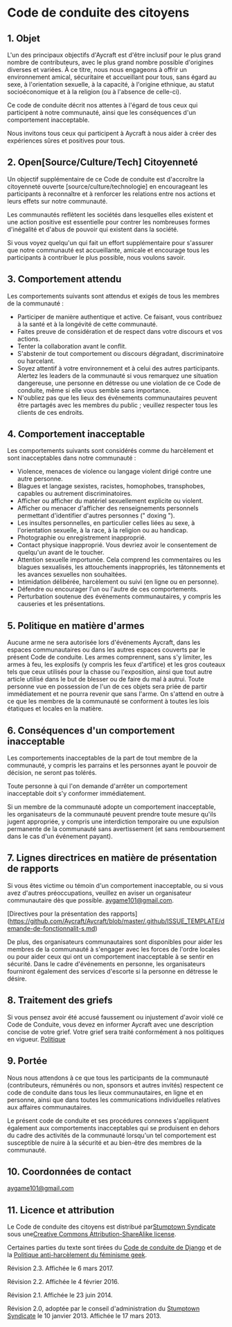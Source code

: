 # Code de conduite des citoyens

## 1. Objet

L'un des principaux objectifs d'Aycraft est d'être inclusif pour le plus grand nombre de contributeurs, avec le plus grand nombre possible d'origines diverses et variées. À ce titre, nous nous engageons à offrir un environnement amical, sécuritaire et accueillant pour tous, sans égard au sexe, à l'orientation sexuelle, à la capacité, à l'origine ethnique, au statut socioéconomique et à la religion (ou à l'absence de celle-ci).

Ce code de conduite décrit nos attentes à l'égard de tous ceux qui participent à notre communauté, ainsi que les conséquences d'un comportement inacceptable.

Nous invitons tous ceux qui participent à Aycraft à nous aider à créer des expériences sûres et positives pour tous.

## 2. Open[Source/Culture/Tech] Citoyenneté

Un objectif supplémentaire de ce Code de conduite est d'accroître la citoyenneté ouverte [source/culture/technologie] en encourageant les participants à reconnaître et à renforcer les relations entre nos actions et leurs effets sur notre communauté.

Les communautés reflètent les sociétés dans lesquelles elles existent et une action positive est essentielle pour contrer les nombreuses formes d'inégalité et d'abus de pouvoir qui existent dans la société.

Si vous voyez quelqu'un qui fait un effort supplémentaire pour s'assurer que notre communauté est accueillante, amicale et encourage tous les participants à contribuer le plus possible, nous voulons savoir.

## 3. Comportement attendu

Les comportements suivants sont attendus et exigés de tous les membres de la communauté :

 * Participer de manière authentique et active. Ce faisant, vous contribuez à la santé et à la longévité de cette communauté.
 * Faites preuve de considération et de respect dans votre discours et vos actions.
 * Tenter la collaboration avant le conflit.
 * S'abstenir de tout comportement ou discours dégradant, discriminatoire ou harcelant.
 * Soyez attentif à votre environnement et à celui des autres participants. Alertez les leaders de la communauté si vous remarquez une situation dangereuse, une personne en détresse ou une violation de ce Code de conduite, même si elle vous semble sans importance.
 * N'oubliez pas que les lieux des événements communautaires peuvent être partagés avec les membres du public ; veuillez respecter tous les clients de ces endroits.

## 4. Comportement inacceptable

Les comportements suivants sont considérés comme du harcèlement et sont inacceptables dans notre communauté :

 * Violence, menaces de violence ou langage violent dirigé contre une autre personne.
 * Blagues et langage sexistes, racistes, homophobes, transphobes, capables ou autrement discriminatoires.
 * Afficher ou afficher du matériel sexuellement explicite ou violent.
 * Afficher ou menacer d'afficher des renseignements personnels permettant d'identifier d'autres personnes (" doxing ").
 * Les insultes personnelles, en particulier celles liées au sexe, à l'orientation sexuelle, à la race, à la religion ou au handicap.
 * Photographie ou enregistrement inapproprié.
 * Contact physique inapproprié. Vous devriez avoir le consentement de quelqu'un avant de le toucher.
 * Attention sexuelle importunée. Cela comprend les commentaires ou les blagues sexualisés, les attouchements inappropriés, les tâtonnements et les avances sexuelles non souhaitées.
 * Intimidation délibérée, harcèlement ou suivi (en ligne ou en personne).
 * Défendre ou encourager l'un ou l'autre de ces comportements.
 * Perturbation soutenue des événements communautaires, y compris les causeries et les présentations.

## 5. Politique en matière d'armes

Aucune arme ne sera autorisée lors d'événements Aycraft, dans les espaces communautaires ou dans les autres espaces couverts par le présent Code de conduite. Les armes comprennent, sans s'y limiter, les armes à feu, les explosifs (y compris les feux d'artifice) et les gros couteaux tels que ceux utilisés pour la chasse ou l'exposition, ainsi que tout autre article utilisé dans le but de blesser ou de faire du mal à autrui. Toute personne vue en possession de l'un de ces objets sera priée de partir immédiatement et ne pourra revenir que sans l'arme. On s'attend en outre à ce que les membres de la communauté se conforment à toutes les lois étatiques et locales en la matière.

## 6. Conséquences d'un comportement inacceptable

Les comportements inacceptables de la part de tout membre de la communauté, y compris les parrains et les personnes ayant le pouvoir de décision, ne seront pas tolérés.

Toute personne à qui l'on demande d'arrêter un comportement inacceptable doit s'y conformer immédiatement.

Si un membre de la communauté adopte un comportement inacceptable, les organisateurs de la communauté peuvent prendre toute mesure qu'ils jugent appropriée, y compris une interdiction temporaire ou une expulsion permanente de la communauté sans avertissement (et sans remboursement dans le cas d'un événement payant).

## 7. Lignes directrices en matière de présentation de rapports

Si vous êtes victime ou témoin d'un comportement inacceptable, ou si vous avez d'autres préoccupations, veuillez en aviser un organisateur communautaire dès que possible. aygame101@gmail.com.

[Directives pour la présentation des rapports] (https://github.com/Aycraft/Aycraft/blob/master/.github/ISSUE_TEMPLATE/demande-de-fonctionnalit-s.md)

De plus, des organisateurs communautaires sont disponibles pour aider les membres de la communauté à s'engager avec les forces de l'ordre locales ou pour aider ceux qui ont un comportement inacceptable à se sentir en sécurité. Dans le cadre d'événements en personne, les organisateurs fourniront également des services d'escorte si la personne en détresse le désire.

## 8. Traitement des griefs

Si vous pensez avoir été accusé faussement ou injustement d'avoir violé ce Code de Conduite, vous devez en informer Aycraft avec une description concise de votre grief. Votre grief sera traité conformément à nos politiques en vigueur. [Politique](https://github.com/Aycraft/Aycraft/blob/master/CODE_OF_OF_CONDUCT.md)

## 9. Portée

Nous nous attendons à ce que tous les participants de la communauté (contributeurs, rémunérés ou non, sponsors et autres invités) respectent ce code de conduite dans tous les lieux communautaires, en ligne et en personne, ainsi que dans toutes les communications individuelles relatives aux affaires communautaires.

Le présent code de conduite et ses procédures connexes s'appliquent également aux comportements inacceptables qui se produisent en dehors du cadre des activités de la communauté lorsqu'un tel comportement est susceptible de nuire à la sécurité et au bien-être des membres de la communauté.

## 10. Coordonnées de contact

aygame101@gmail.com

## 11. Licence et attribution

Le Code de conduite des citoyens est distribué par[Stumptown Syndicate](http://stumptownsyndicate.org) sous une[Creative Commons Attribution-ShareAlike license](http://creativecommons.org/licenses/by-sa/3.0/). 

Certaines parties du texte sont tirées du [Code de conduite de Django](https://www.djangoproject.com/conduct/) et de la [Politique anti-harcèlement du féminisme geek](http://geekfeminism.wikia.com/wiki/Conference_anti-harassment/Policy).

Révision 2.3. Affichée le 6 mars 2017.

Révision 2.2. Affichée le 4 février 2016.

Révision 2.1. Affichée le 23 juin 2014.

Révision 2.0, adoptée par le conseil d'administration du [Stumptown Syndicate](http://stumptownsyndicate.org) le 10 janvier 2013. Affichée le 17 mars 2013.

